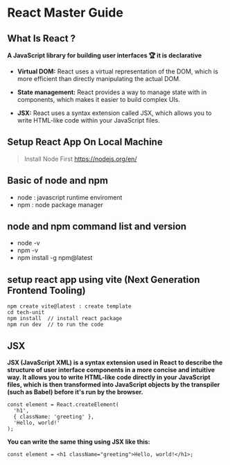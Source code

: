# React Master Guide

## What Is React ?

**A JavaScript library for building user interfaces &#127942; it is declarative** 

- **Virtual DOM:** React uses a virtual representation of the DOM, which is more efficient than directly manipulating the actual DOM.

- **State management:** React provides a way to manage state with in components, which makes it easier to build complex UIs.

- **JSX:** React uses a syntax extension called JSX, which allows you to write HTML-like code within your JavaScript files.



## Setup React App On Local Machine 

> Install Node First https://nodejs.org/en/

## Basic of node and npm

- node : javascript runtime enviroment
- npm : node package manager

## node and npm command list and version

- node -v
- npm -v  
- npm install -g npm@latest 

## setup react app using vite (Next Generation Frontend Tooling)

```
npm create vite@latest : create template
cd tech-unit 
npm install  // install react package
npm run dev  // to run the code
```

## JSX 

**JSX (JavaScript XML) is a syntax extension used in React to describe the structure of user interface components in a more concise and intuitive way. It allows you to write HTML-like code directly in your JavaScript files, which is then transformed into JavaScript objects by the transpiler (such as Babel) before it's run by the browser.**

```
const element = React.createElement(
  'h1',
  { className: 'greeting' },
  'Hello, world!'
);
```

**You can write the same thing using JSX like this:**

```
const element = <h1 className="greeting">Hello, world!</h1>;
```






